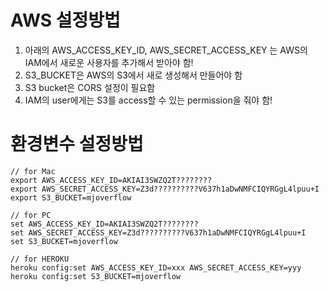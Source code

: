 # AWS 설정방법
1. 아래의 AWS_ACCESS_KEY_ID, AWS_SECRET_ACCESS_KEY 는 AWS의 IAM에서 새로운 사용자를 추가해서 받아야 함!
2. S3_BUCKET은 AWS의 S3에서 새로 생성해서 만들어야 함
3. S3 bucket은 CORS 설정이 필요함
4. IAM의 user에게는 S3를 access할 수 있는 permission을 줘야 함!


# 환경변수 설정방법
```
// for Mac
export AWS_ACCESS_KEY_ID=AKIAI3SWZQ2T????????
export AWS_SECRET_ACCESS_KEY=Z3d??????????V637h1aDwNMFCIQYRGgL4lpuu+I
export S3_BUCKET=mjoverflow
```

```
// for PC
set AWS_ACCESS_KEY_ID=AKIAI3SWZQ2T???????? 
set AWS_SECRET_ACCESS_KEY=Z3d??????????V637h1aDwNMFCIQYRGgL4lpuu+I
set S3_BUCKET=mjoverflow
```

```
// for HEROKU
heroku config:set AWS_ACCESS_KEY_ID=xxx AWS_SECRET_ACCESS_KEY=yyy
heroku config:set S3_BUCKET=mjoverflow
```